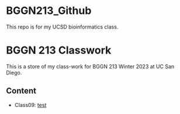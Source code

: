 # BGGN213_Github

This repo is for my UCSD bioinformatics class. 

# BGGN 213 Classwork

This is a store of my class-work for BGGN 213 Winter 2023 at UC San Diego. 

## Content 
- Class09: [test](https://github.com/Bkbarrig/BGGN213_Github/blob/main/Class_09_files/Class_09.qmd)
